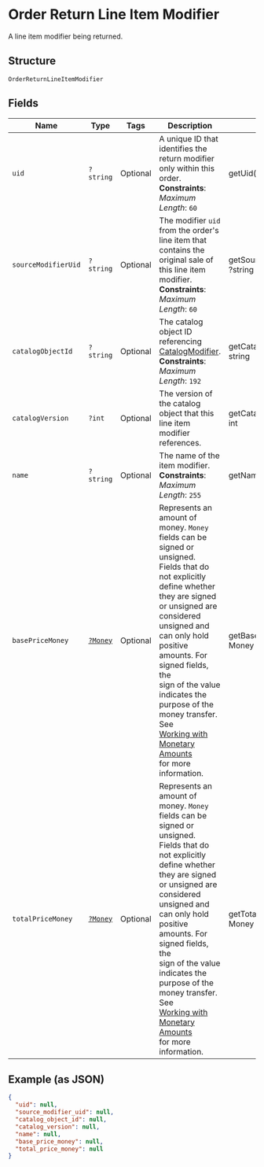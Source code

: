
# Order Return Line Item Modifier

A line item modifier being returned.

## Structure

`OrderReturnLineItemModifier`

## Fields

| Name | Type | Tags | Description | Getter | Setter |
|  --- | --- | --- | --- | --- | --- |
| `uid` | `?string` | Optional | A unique ID that identifies the return modifier only within this order.<br>**Constraints**: *Maximum Length*: `60` | getUid(): ?string | setUid(?string uid): void |
| `sourceModifierUid` | `?string` | Optional | The modifier `uid` from the order's line item that contains the<br>original sale of this line item modifier.<br>**Constraints**: *Maximum Length*: `60` | getSourceModifierUid(): ?string | setSourceModifierUid(?string sourceModifierUid): void |
| `catalogObjectId` | `?string` | Optional | The catalog object ID referencing [CatalogModifier](../../doc/models/catalog-modifier.md).<br>**Constraints**: *Maximum Length*: `192` | getCatalogObjectId(): ?string | setCatalogObjectId(?string catalogObjectId): void |
| `catalogVersion` | `?int` | Optional | The version of the catalog object that this line item modifier references. | getCatalogVersion(): ?int | setCatalogVersion(?int catalogVersion): void |
| `name` | `?string` | Optional | The name of the item modifier.<br>**Constraints**: *Maximum Length*: `255` | getName(): ?string | setName(?string name): void |
| `basePriceMoney` | [`?Money`](../../doc/models/money.md) | Optional | Represents an amount of money. `Money` fields can be signed or unsigned.<br>Fields that do not explicitly define whether they are signed or unsigned are<br>considered unsigned and can only hold positive amounts. For signed fields, the<br>sign of the value indicates the purpose of the money transfer. See<br>[Working with Monetary Amounts](https://developer.squareup.com/docs/build-basics/working-with-monetary-amounts)<br>for more information. | getBasePriceMoney(): ?Money | setBasePriceMoney(?Money basePriceMoney): void |
| `totalPriceMoney` | [`?Money`](../../doc/models/money.md) | Optional | Represents an amount of money. `Money` fields can be signed or unsigned.<br>Fields that do not explicitly define whether they are signed or unsigned are<br>considered unsigned and can only hold positive amounts. For signed fields, the<br>sign of the value indicates the purpose of the money transfer. See<br>[Working with Monetary Amounts](https://developer.squareup.com/docs/build-basics/working-with-monetary-amounts)<br>for more information. | getTotalPriceMoney(): ?Money | setTotalPriceMoney(?Money totalPriceMoney): void |

## Example (as JSON)

```json
{
  "uid": null,
  "source_modifier_uid": null,
  "catalog_object_id": null,
  "catalog_version": null,
  "name": null,
  "base_price_money": null,
  "total_price_money": null
}
```

